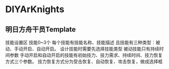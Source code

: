 # DIYArKnights
## 明日方舟干员Template


技能设置区
技能0~3个
每个技能有技能名称、技能描述
且技能有三种类型：被动、手动开启、自动开启。
设计技能时需要先选择技能类型
被动技能只有持续时间参数
手动开启和自动开启的技能有初始技力、技力需求、持续时间、技力恢复方式三个参数。
技力恢复方式分为受击恢复、自动恢复、攻击恢复，做成选择框